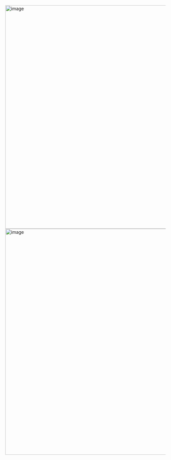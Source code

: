 <img width="1595" height="702" alt="image" src="https://github.com/user-attachments/assets/cd05af51-effd-4ee4-889a-d66543976152" />
<img width="1330" height="710" alt="image" src="https://github.com/user-attachments/assets/778ef3d5-7875-40c7-80d2-f1c570665c1c" />
